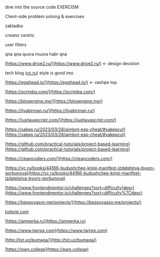 dive into the source code
EXERCISM

Client-side problem solving & exercises

zakladka

creator centric

user filters

qna qna quora muora habr qna

[https://www.drive2.ru/](https://www.drive2.ru/) ← design decision

tech blog ([vc.ru](http://vc.ru)) style is good imo

[https://egghead.io/](https://egghead.io/) ← vashpe top

[https://scrimba.com/](https://scrimba.com/)

[https://blogengine.me/](https://blogengine.me/)

[https://ilyabirman.ru/](https://ilyabirman.ru/)

[https://justjavascript.com/](https://justjavascript.com/)

[https://xakep.ru/2023/03/28/aimbot-esp-cheat/#xakepcut](https://xakep.ru/2023/03/28/aimbot-esp-cheat/#xakepcut)

[https://github.com/practical-tutorials/project-based-learning](https://github.com/practical-tutorials/project-based-learning)

[https://cleancoders.com/](https://cleancoders.com/)

[https://vc.ru/books/44166-budushchee-knigi-manifest-izdatelstva-byuro-gorbunova](https://vc.ru/books/44166-budushchee-knigi-manifest-izdatelstva-byuro-gorbunova)

[](https://www.frontendmentor.io/challenges?sort=difficulty%7Cdesc)[https://www.frontendmentor.io/challenges?sort=difficulty|desc](https://www.frontendmentor.io/challenges?sort=difficulty%7Cdesc)

[https://bespoyasov.me/projects/](https://bespoyasov.me/projects/)

[todoist.com](http://todoist.com)

[](https://amperka.ru/)[https://amperka.ru](https://amperka.ru)

[](https://www.twirpx.com/)[https://www.twirpx.com](https://www.twirpx.com)

[http://txt.uz/bumaga/](http://txt.uz/bumaga/)

[](https://pwn.college/)[https://pwn.college](https://pwn.college)